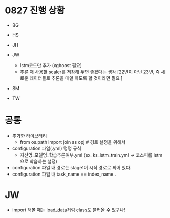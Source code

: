# 0827 진행 상황
- BG

- HS

- JH

- JW
    - lstm코드만 추가 (xgboost 필요)
    - 추론 때 사용할 scaler를 저장해 두면 좋겠다는 생각 [22년이 아닌 23년, 즉 새로운 데이터들로 추론을 매일 하도록 할 것이라면 필요 ]
- SM

- TW

# 공통
- 추가한 라이브러리
    - from os.path import join as opj # 경로 설정을 위해서
- configuration 파일(.yml) 명명 규칙
    - 자산명_모델명_학습추론여부.yml (ex. ks_lstm_train.yml -> 코스피를 lstm으로 학습하는 설정)
- configuration 파일 내 경로는 stage1이 시작 경로로 되어 있다.
- configuration 파일 내 task_name == index_name..
# JW


- import 해볼 때는 load_data처럼 class도 불러올 수 있구나!